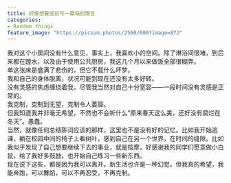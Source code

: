 ```yaml
---
title: 好像想要提前写一篇临别赠言
categories:
- Random things
feature_image: "https://picsum.photos/2560/600?image=872"
---
```


我对这个小房间没有什么意见，事实上，我喜欢小的空间。除了淋浴间很堵，到后来都在蹚水，以及由于使用公共厨房，我这几个月以来做饭全部很糊弄。
<br/> 
单这张床是盛满了悲伤的，但它不载什么坏梦。
<br/> 
我和自己的身体脱离，状况可能到现在还没有太多好转。
<br/> 
没有灵感的焦虑缠绕着我，尽管我当然对自己十分宽容——一段时间没有灵感是正常的。
<br/> 
我克制，克制到无望，克制令人萎靡。
<br/> 
但我知道我并非毫无希望，不然也不会听什么“原来春天这么美，还好没有腐烂在冬天”。愚蠢。
<br/> 
当然，就像任何总结陈词应该的那样，这里也不是没有好的记忆。比如我开始逃课，躺在校园中间的椅子上看树叶，感到自己在另一个世界，在时间的缝隙。比如我似乎发现了自己想要继续下去的事业，就是按摩，好感谢我的同学们愿意做小白鼠，给了我好多鼓励。也开始自己练习一些新东西。
<br/> 
现在说下这些，都是因为我可以离开。新生活也许是一种幻觉。但我真的希望，我能奔跑，可以舞蹈，可以不再忍受，不再克制。
